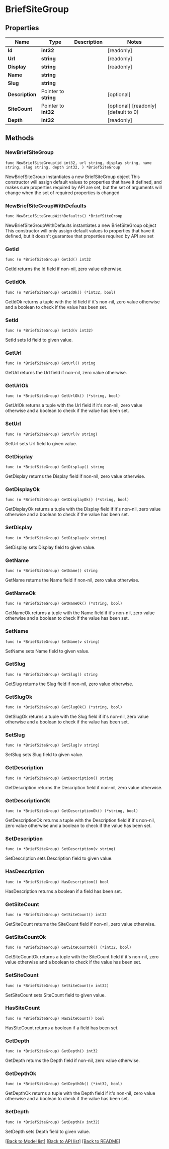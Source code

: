 # BriefSiteGroup

## Properties

Name | Type | Description | Notes
------------ | ------------- | ------------- | -------------
**Id** | **int32** |  | [readonly] 
**Url** | **string** |  | [readonly] 
**Display** | **string** |  | [readonly] 
**Name** | **string** |  | 
**Slug** | **string** |  | 
**Description** | Pointer to **string** |  | [optional] 
**SiteCount** | Pointer to **int32** |  | [optional] [readonly] [default to 0]
**Depth** | **int32** |  | [readonly] 

## Methods

### NewBriefSiteGroup

`func NewBriefSiteGroup(id int32, url string, display string, name string, slug string, depth int32, ) *BriefSiteGroup`

NewBriefSiteGroup instantiates a new BriefSiteGroup object
This constructor will assign default values to properties that have it defined,
and makes sure properties required by API are set, but the set of arguments
will change when the set of required properties is changed

### NewBriefSiteGroupWithDefaults

`func NewBriefSiteGroupWithDefaults() *BriefSiteGroup`

NewBriefSiteGroupWithDefaults instantiates a new BriefSiteGroup object
This constructor will only assign default values to properties that have it defined,
but it doesn't guarantee that properties required by API are set

### GetId

`func (o *BriefSiteGroup) GetId() int32`

GetId returns the Id field if non-nil, zero value otherwise.

### GetIdOk

`func (o *BriefSiteGroup) GetIdOk() (*int32, bool)`

GetIdOk returns a tuple with the Id field if it's non-nil, zero value otherwise
and a boolean to check if the value has been set.

### SetId

`func (o *BriefSiteGroup) SetId(v int32)`

SetId sets Id field to given value.


### GetUrl

`func (o *BriefSiteGroup) GetUrl() string`

GetUrl returns the Url field if non-nil, zero value otherwise.

### GetUrlOk

`func (o *BriefSiteGroup) GetUrlOk() (*string, bool)`

GetUrlOk returns a tuple with the Url field if it's non-nil, zero value otherwise
and a boolean to check if the value has been set.

### SetUrl

`func (o *BriefSiteGroup) SetUrl(v string)`

SetUrl sets Url field to given value.


### GetDisplay

`func (o *BriefSiteGroup) GetDisplay() string`

GetDisplay returns the Display field if non-nil, zero value otherwise.

### GetDisplayOk

`func (o *BriefSiteGroup) GetDisplayOk() (*string, bool)`

GetDisplayOk returns a tuple with the Display field if it's non-nil, zero value otherwise
and a boolean to check if the value has been set.

### SetDisplay

`func (o *BriefSiteGroup) SetDisplay(v string)`

SetDisplay sets Display field to given value.


### GetName

`func (o *BriefSiteGroup) GetName() string`

GetName returns the Name field if non-nil, zero value otherwise.

### GetNameOk

`func (o *BriefSiteGroup) GetNameOk() (*string, bool)`

GetNameOk returns a tuple with the Name field if it's non-nil, zero value otherwise
and a boolean to check if the value has been set.

### SetName

`func (o *BriefSiteGroup) SetName(v string)`

SetName sets Name field to given value.


### GetSlug

`func (o *BriefSiteGroup) GetSlug() string`

GetSlug returns the Slug field if non-nil, zero value otherwise.

### GetSlugOk

`func (o *BriefSiteGroup) GetSlugOk() (*string, bool)`

GetSlugOk returns a tuple with the Slug field if it's non-nil, zero value otherwise
and a boolean to check if the value has been set.

### SetSlug

`func (o *BriefSiteGroup) SetSlug(v string)`

SetSlug sets Slug field to given value.


### GetDescription

`func (o *BriefSiteGroup) GetDescription() string`

GetDescription returns the Description field if non-nil, zero value otherwise.

### GetDescriptionOk

`func (o *BriefSiteGroup) GetDescriptionOk() (*string, bool)`

GetDescriptionOk returns a tuple with the Description field if it's non-nil, zero value otherwise
and a boolean to check if the value has been set.

### SetDescription

`func (o *BriefSiteGroup) SetDescription(v string)`

SetDescription sets Description field to given value.

### HasDescription

`func (o *BriefSiteGroup) HasDescription() bool`

HasDescription returns a boolean if a field has been set.

### GetSiteCount

`func (o *BriefSiteGroup) GetSiteCount() int32`

GetSiteCount returns the SiteCount field if non-nil, zero value otherwise.

### GetSiteCountOk

`func (o *BriefSiteGroup) GetSiteCountOk() (*int32, bool)`

GetSiteCountOk returns a tuple with the SiteCount field if it's non-nil, zero value otherwise
and a boolean to check if the value has been set.

### SetSiteCount

`func (o *BriefSiteGroup) SetSiteCount(v int32)`

SetSiteCount sets SiteCount field to given value.

### HasSiteCount

`func (o *BriefSiteGroup) HasSiteCount() bool`

HasSiteCount returns a boolean if a field has been set.

### GetDepth

`func (o *BriefSiteGroup) GetDepth() int32`

GetDepth returns the Depth field if non-nil, zero value otherwise.

### GetDepthOk

`func (o *BriefSiteGroup) GetDepthOk() (*int32, bool)`

GetDepthOk returns a tuple with the Depth field if it's non-nil, zero value otherwise
and a boolean to check if the value has been set.

### SetDepth

`func (o *BriefSiteGroup) SetDepth(v int32)`

SetDepth sets Depth field to given value.



[[Back to Model list]](../README.md#documentation-for-models) [[Back to API list]](../README.md#documentation-for-api-endpoints) [[Back to README]](../README.md)


